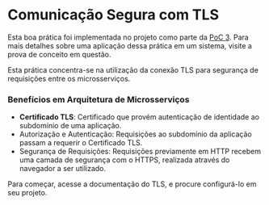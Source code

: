 # Comunicação Segura com TLS

Esta boa prática foi implementada no projeto como parte da [PoC 3](../provas-de-conceito/poc-3-gerenciamento-de-containers-e-servicos.md). Para mais detalhes sobre uma aplicação dessa prática em um sistema, visite a prova de conceito em questão.

Esta prática concentra-se na utilização da conexão TLS para segurança de requisições entre os microsserviços.

### Benefícios em Arquitetura de Microsserviços

* **Certificado TLS**: Certificado que provém autenticação de identidade ao subdomínio de uma aplicação.&#x20;
* Autorização e Autenticação: Requisições ao subdomínio da aplicação passam a requerir o Certificado TLS.
* Segurança de Requisições: Requisições previamente em HTTP recebem uma camada de segurança com o HTTPS, realizada através do navegador a ser utilizado.

Para começar, acesse a documentação do TLS, e procure configurá-lo em seu projeto.
